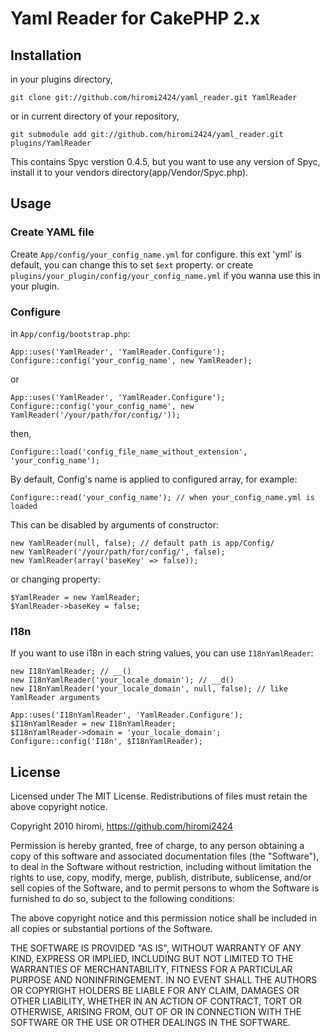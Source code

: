 # Yaml Reader for CakePHP 2.x

## Installation

in your plugins directory,

	git clone git://github.com/hiromi2424/yaml_reader.git YamlReader

or in current directory of your repository,

	git submodule add git://github.com/hiromi2424/yaml_reader.git plugins/YamlReader

This contains Spyc verstion 0.4.5, but you want to use any version of Spyc, install it to your vendors directory(app/Vendor/Spyc.php).

## Usage


### Create YAML file

Create `App/config/your_config_name.yml` for configure. this ext 'yml' is default, you can change this to set `$ext` property.
or create `plugins/your_plugin/config/your_config_name.yml` if you wanna use this in your plugin.

### Configure

in `App/config/bootstrap.php`:

	App::uses('YamlReader', 'YamlReader.Configure');
	Configure::config('your_config_name', new YamlReader);

or

	App::uses('YamlReader', 'YamlReader.Configure');
	Configure::config('your_config_name', new YamlReader('/your/path/for/config/'));

then,

	Configure::load('config_file_name_without_extension', 'your_config_name');

By default, Config's name is applied to configured array, for example:

	Configure::read('your_config_name'); // when your_config_name.yml is loaded

This can be disabled by arguments of constructor:

	new YamlReader(null, false); // default path is app/Config/
	new YamlReader('/your/path/for/config/', false);
	new YamlReader(array('baseKey' => false));

or changing property:

	$YamlReader = new YamlReader;
	$YamlReader->baseKey = false;

### I18n

If you want to use i18n in each string values, you can use `I18nYamlReader`:

	new I18nYamlReader; // __()
	new I18nYamlReader('your_locale_domain'); // __d()
	new I18nYamlReader('your_locale_domain', null, false); // like YamlReader arguments

	App::uses('I18nYamlReader', 'YamlReader.Configure');
	$I18nYamlReader = new I18nYamlReader;
	$I18nYamlReader->domain = 'your_locale_domain';
	Configure::config('I18n', $I18nYamlReader);

## License

Licensed under The MIT License.
Redistributions of files must retain the above copyright notice.


Copyright 2010 hiromi, https://github.com/hiromi2424

Permission is hereby granted, free of charge, to any person obtaining a copy
of this software and associated documentation files (the "Software"), to deal
in the Software without restriction, including without limitation the rights
to use, copy, modify, merge, publish, distribute, sublicense, and/or sell
copies of the Software, and to permit persons to whom the Software is
furnished to do so, subject to the following conditions:

The above copyright notice and this permission notice shall be included in
all copies or substantial portions of the Software.

THE SOFTWARE IS PROVIDED "AS IS", WITHOUT WARRANTY OF ANY KIND, EXPRESS OR
IMPLIED, INCLUDING BUT NOT LIMITED TO THE WARRANTIES OF MERCHANTABILITY,
FITNESS FOR A PARTICULAR PURPOSE AND NONINFRINGEMENT. IN NO EVENT SHALL THE
AUTHORS OR COPYRIGHT HOLDERS BE LIABLE FOR ANY CLAIM, DAMAGES OR OTHER
LIABILITY, WHETHER IN AN ACTION OF CONTRACT, TORT OR OTHERWISE, ARISING FROM,
OUT OF OR IN CONNECTION WITH THE SOFTWARE OR THE USE OR OTHER DEALINGS IN
THE SOFTWARE.